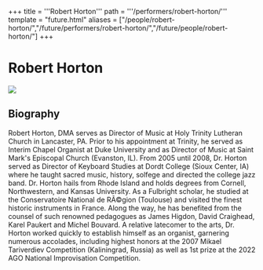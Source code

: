 +++
title = '''Robert Horton'''
path = '''/performers/robert-horton/'''
template = "future.html"
aliases = ["/people/robert-horton/","/future/performers/robert-horton/","/future/people/robert-horton/"]
+++

<h1>Robert Horton</h1>

<img class="speaker-photo" src="https://custom.cvent.com/C3A4539B19F74ABCB6FCE437F6BC0A74/files/event/910aaf2914d44586a56fbd0b3b2c31c0/fa718b817d3a43dbb39dba4f3efcd2a4.jpg">
<h2>Biography</h2>
<p>Robert Horton, DMA serves as Director of Music at Holy Trinity Lutheran Church in Lancaster, PA.  Prior to his appointment at Trinity, he served as Interim Chapel Organist at Duke University and as Director of Music at Saint Mark's Episcopal Church (Evanston, IL).  From 2005 until 2008, Dr. Horton served as Director of Keyboard Studies at Dordt College (Sioux Center, IA) where he taught sacred music, history, solfege and directed the college jazz band.  Dr. Horton hails from Rhode Island and holds degrees from Cornell, Northwestern, and Kansas University. As a Fulbright scholar, he studied at the Conservatoire National de RÃ©gion (Toulouse) and visited the finest historic instruments in France.  Along the way, he has benefited from the counsel of such renowned pedagogues as James Higdon, David Craighead, Karel Paukert and Michel Bouvard. A relative latecomer to the arts, Dr. Horton worked quickly to establish himself as an organist, garnering numerous accolades, including highest honors at the 2007 Mikael Tariverdiev Competition (Kaliningrad, Russia) as well as 1st prize at the 2022 AGO National Improvisation Competition.</p>

